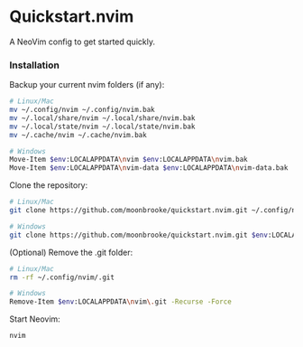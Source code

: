 # Quickstart.nvim

A NeoVim config to get started quickly.

### Installation

Backup your current nvim folders (if any):

```bash
# Linux/Mac
mv ~/.config/nvim ~/.config/nvim.bak
mv ~/.local/share/nvim ~/.local/share/nvim.bak
mv ~/.local/state/nvim ~/.local/state/nvim.bak
mv ~/.cache/nvim ~/.cache/nvim.bak

# Windows
Move-Item $env:LOCALAPPDATA\nvim $env:LOCALAPPDATA\nvim.bak
Move-Item $env:LOCALAPPDATA\nvim-data $env:LOCALAPPDATA\nvim-data.bak
```

Clone the repository:

```bash
# Linux/Mac
git clone https://github.com/moonbrooke/quickstart.nvim.git ~/.config/nvim

# Windows
git clone https://github.com/moonbrooke/quickstart.nvim.git $env:LOCALAPPDATA\nvim
```

(Optional) Remove the .git folder:

```bash
# Linux/Mac
rm -rf ~/.config/nvim/.git

# Windows
Remove-Item $env:LOCALAPPDATA\nvim\.git -Recurse -Force
```

Start Neovim:

```bash
nvim
```
